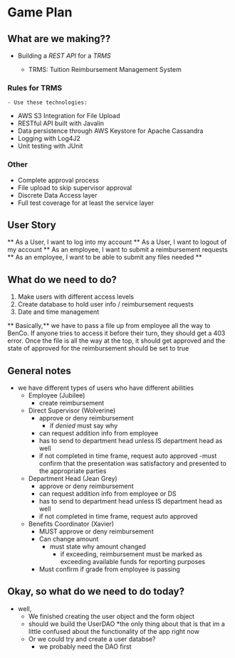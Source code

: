 # Game Plan

## What are we making??

* Building a *REST API* for a *TRMS*

	- TRMS: Tuition Reimbursement Management System
	
### Rules for TRMS

	- Use these technologies:
	
* AWS S3 Integration for File Upload
* RESTful API built with Javalin
* Data persistence through AWS Keystore for Apache Cassandra
* Logging with Log4J2
* Unit testing with JUnit


### Other

* Complete approval process
* File upload to skip supervisor approval
* Discrete Data Access layer
* Full test coverage for at least the service layer




## User Story
** As a User, I want to log into my account
** As a User, I want to logout of my account
** As an employee, I want to submit a reimbursement requests
** As an employee, I want to be able to submit any files needed 
** 


## What do we need to do?

1. Make users with different access levels
2. Create database to hold user info / reimbursement requests
3. Date and time management


** Basically,** we have to pass a file up from employee all the way to BenCo. If anyone tries to access it before their turn, they should get a 403 error. Once the file is all the way at the top, it should get approved and the state of approved for the reimbursement should be set to true 



## General notes

- we have different types of users who have different abilities
	* Employee (Jubilee)
		- create reimbursement 
	* Direct Supervisor (Wolverine)
		- approve or deny reimbursement
			- if *denied* must say why
		- can request addition info from employee
		- has to send to department head unless IS department head as well
		- if not completed in time frame, request auto approved
		-must confirm that the presentation was satisfactory and presented 			to the appropriate parties
	* Department Head (Jean Grey)
		- approve or deny reimbursement
		- can request addition info from employee or DS
		- has to send to department head unless IS department head as well
		- if not completed in time frame, request auto approved
	* Benefits Coordinator (Xavier)
		- MUST approve or deny reimbursement
		- Can change amount
			- must state why amount changed
				- if exceeding, reimbursement must be marked as exceeding 					available funds for reporting purposes
		- Must confirm if grade from employee is passing
		
		
## Okay, so what do we need to do today?
* well, 
	-  We finished creating the user object and the form object
	- should we build the UserDAO
		*the only thing about that is that im a little confused 			about the functionality of the app right now
	- Or we could try and create a user databse?
		* we probably need the DAO first 
		
	
	





